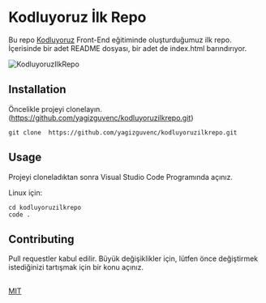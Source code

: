 # Kodluyoruz İlk Repo
Bu repo [Kodluyoruz](https://www.kodluyoruz.org/) Front-End eğitiminde oluşturduğumuz ilk repo. İçerisinde bir adet README dosyası, bir adet de index.html barındırıyor.

![KodluyoruzIlkRepo](https://ibb.co/fMC9LYy)
## Installation
Öncelikle projeyi clonelayın. (https://github.com/yagizguvenc/kodluyoruzilkrepo.git)
```git 
git clone  https://github.com/yagizguvenc/kodluyoruzilkrepo.git 
```
## Usage
Projeyi cloneladıktan sonra Visual Studio Code Programında açınız.

Linux için:
```
cd kodluyoruzilkrepo
code .
```
## Contributing
Pull requestler kabul edilir. Büyük değişiklikler için, lütfen önce değiştirmek istediğinizi tartışmak için bir konu açınız.
##
[MIT](https://choosealicense.com)
